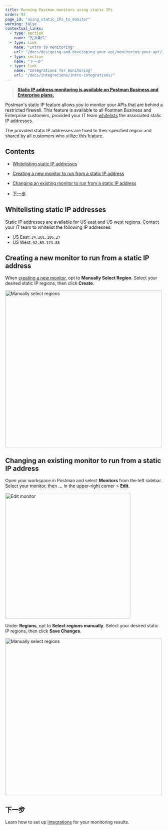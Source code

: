 ```yaml
---
title: Running Postman monitors using static IPs
order: 93
page_id: "using_static_IPs_to_monitor"
warning: false
contextual_links:
  - type: section
    name: "先决条件"
  - type: link
    name: "Intro to monitoring"
    url: "/docs/designing-and-developing-your-api/monitoring-your-api/intro-monitors/"
  - type: section
    name: "下一步"
  - type: link
    name: "Integrations for monitoring"
    url: "/docs/integrations/intro-integrations/"
---
```


> __[Static IP address monitoring is available on Postman Business and Enterprise plans.](https://www.postman.com/pricing)__

Postman's static IP feature allows you to monitor your APIs that are behind a restricted firewall. This feature is available to all Postman Business and Enterprise customers, provided your IT team [whitelists](#whitelisting-static-ip-addresses) the associated static IP addresses.

The provided static IP addresses are fixed to their specified region and shared by all customers who utilize this feature.

## Contents

* [Whitelisting static IP addresses](#whitelisting-static-ip-addresses)

* [Creating a new monitor to run from a static IP address](#creating-a-new-monitor-to-run-from-a-static-ip-address)

* [Changing an existing monitor to run from a static IP address](#changing-an-existing-monitor-to-run-from-a-static-ip-address)

* [下一步](#next-steps)

## Whitelisting static IP addresses

Static IP addresses are available for US east and US west regions. Contact your IT team to whitelist the following IP addresses:

* US East: `34.201.186.27`
* US West: `52.89.173.88`

## Creating a new monitor to run from a static IP address

When [creating a new monitor](/docs/designing-and-developing-your-api/monitoring-your-api/setting-up-monitor/#creating-a-monitor), opt to **Manually Select Region**. Select your desired static IP regions, then click **Create**.

<img src="https://assets.postman.com/postman-docs/monitor-manually-select-region.jpg" height="500px" alt="Manually select regions"/>

## Changing an existing monitor to run from a static IP address

Open your workspace in Postman and select **Monitors** from the left sidebar. Select your monitor, then **...** in the upper-right corner > **Edit**.

<img src="https://assets.postman.com/postman-docs/select-edit-monitor.jpg" width="400px" alt="Edit monitor"/>

Under **Regions**, opt to **Select regions manually**. Select your desired static IP regions, then click **Save Changes**.

<img src="https://assets.postman.com/postman-docs/monitor-manually-select-region.jpg" height="500px" alt="Manually select regions"/>

## 下一步

Learn how to set up [integrations](/docs/integrations/intro-integrations/) for your monitoring results.
